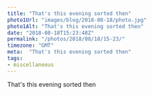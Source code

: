 ```yaml
---
title: "That's this evening sorted then"
photo1Url: "images/blog/2018-08-18/photo.jpg"
photo1Alt: "That's this evening sorted then"
date: "2018-08-18T15:23:48Z"
permalink: "/photos/2018/08/18/15-23/"
timezone: "GMT"
meta:  "That's this evening sorted then"
tags:
- miscellaneous
---
```

That's this evening sorted then
